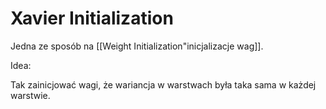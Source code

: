 # Xavier Initialization

Jedna ze sposób na [[Weight Initialization"inicjalizacje wag]].

Idea:

Tak zainicjować wagi, że wariancja w warstwach była taka sama w każdej warstwie.



